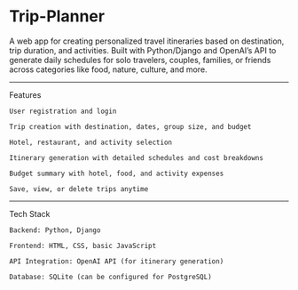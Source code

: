 # Trip-Planner
A web app for creating personalized travel itineraries based on destination, trip duration, and activities. Built with Python/Django and OpenAI’s API to generate daily schedules for solo travelers, couples, families, or friends across categories like food, nature, culture, and more.

----------------------------------------------------------
Features
  
    User registration and login

    Trip creation with destination, dates, group size, and budget

    Hotel, restaurant, and activity selection

    Itinerary generation with detailed schedules and cost breakdowns

    Budget summary with hotel, food, and activity expenses

    Save, view, or delete trips anytime
    
----------------------------------------------------------
Tech Stack

    Backend: Python, Django

    Frontend: HTML, CSS, basic JavaScript

    API Integration: OpenAI API (for itinerary generation)

    Database: SQLite (can be configured for PostgreSQL)
